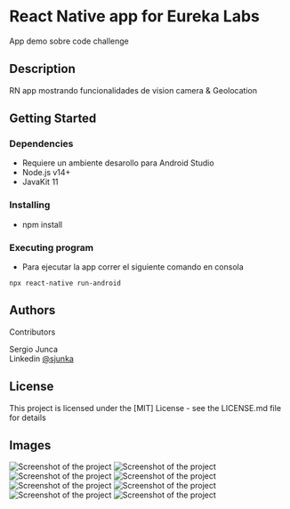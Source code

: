 # React Native app for Eureka Labs 

App demo sobre code challenge

## Description

RN app mostrando funcionalidades de vision camera & Geolocation

## Getting Started

### Dependencies

-   Requiere un ambiente desarollo para Android Studio
-   Node.js v14+
-   JavaKit 11

### Installing

-   npm install

### Executing program

-   Para ejecutar la app correr el siguiente comando en consola

```
npx react-native run-android
```

## Authors

Contributors

Sergio Junca  
Linkedin [@sjunka](https://www.linkedin.com/in/sjunka/)

## License

This project is licensed under the [MIT] License - see the LICENSE.md file for details

## Images

![Screenshot of the project](https://raw.githubusercontent.com/sjunka/EurekaLabs/main/src/utils/images/Screenshot_1.png)
![Screenshot of the project](https://raw.githubusercontent.com/sjunka/EurekaLabs/main/src/utils/images/Screenshot_2.png)
![Screenshot of the project](https://raw.githubusercontent.com/sjunka/EurekaLabs/main/src/utils/images/Screenshot_3.png)
![Screenshot of the project](https://raw.githubusercontent.com/sjunka/EurekaLabs/main/src/utils/images/Screenshot_4.png)
![Screenshot of the project](https://raw.githubusercontent.com/sjunka/EurekaLabs/main/src/utils/images/Screenshot_5.png)
![Screenshot of the project](https://raw.githubusercontent.com/sjunka/EurekaLabs/main/src/utils/images/Screenshot_6.png)
![Screenshot of the project](https://raw.githubusercontent.com/sjunka/EurekaLabs/main/src/utils/images/Screenshot_7.png)
![Screenshot of the project](https://raw.githubusercontent.com/sjunka/EurekaLabs/main/src/utils/images/Screenshot_8.png)

